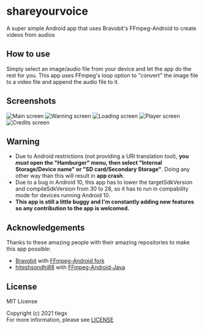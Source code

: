 # shareyourvoice
A super simple Android app that uses Bravobit's FFmpeg-Android to create videos from audios
## How to use
Simply select an image/audio file from your device and let the app do the rest for you. This app uses FFmpeg's loop option to "convert" the image file to a video file and append the audio file to it.
## Screenshots
![Main screen](https://github.com/tlegx/shareyourvoice/blob/main/demo/Screenshot%202021-06-09%20171452.png) ![Warning screen](https://github.com/tlegx/shareyourvoice/blob/main/demo/Screenshot%202021-06-09%20171532.png) 
![Loading screen](https://github.com/tlegx/shareyourvoice/blob/main/demo/Screenshot%202021-06-09%20171613.png) ![Player screen](https://github.com/tlegx/shareyourvoice/blob/main/demo/Screenshot%202021-06-09%20171748.png)
![Credits screen](https://github.com/tlegx/shareyourvoice/blob/main/demo/Screenshot%202021-06-09%20171813.png)
## Warning
- Due to Android restrictions (not providing a URI translation tool), **you _must_ open the "Hamburger" menu, then select "Internal Storage/Device name" or "SD card/Secondary Storage"**. Doing any other way than this will result in **app crash**.
- Due to a bug in Android 10, this app has to lower the targetSdkVersion and compileSdkVersion from 30 to 28, so it has to run in compability mode for devices running Android 10.
- **This app is still a little buggy and I'm constantly adding new features so any contribution to the app is welcomed.**
## Acknowledgements
Thanks to these amazing people with their amazing repositories to make this app possible:
- [Bravobit](https://github.com/bravobit) with [FFmpeg-Android fork](https://github.com/bravobit/FFmpeg-Android)
- [hiteshsondhi88](https://github.com/hiteshsondhi88) with [FFmpeg-Android-Java](https://github.com/WritingMinds/ffmpeg-android-java)
## License
MIT License

Copyright (c) 2021 tlegx<br/>
For more information, please see [LICENSE](https://github.com/tlegx/shareyourvoice/blob/main/LICENSE)
